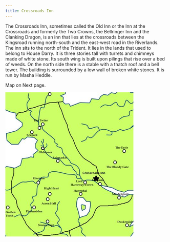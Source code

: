```yaml
---
title: Crossroads Inn
---
```


The Crossroads Inn, sometimes called the Old Inn or the Inn at the Crossroads and formerly the Two Crowns, the Bellringer Inn and the Clanking Dragon, is an inn that lies at the crossroads between the Kingsroad running north-south and the east-west road in the Riverlands. The inn sits to the north of the Trident. It lies in the lands that used to belong to House Darry. It is three stories tall with turrets and chimneys made of white stone. Its south wing is built upon pilings that rise over a bed of weeds. On the north side there is a stable with a thatch roof and a bell tower. The building is surrounded by a low wall of broken white stones. It is run by Masha Heddle.

Map on Next page.

![Image](images/000012.jpg)


